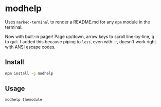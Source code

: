 # modhelp

Uses `marked-terminal` to render a README.md for any `npm` module in the terminal.

Now with built-in pager!  Page up/down, arrow keys to scroll line-by-line, q to quit.  I added this because piping to `less`, even with -r, doesn't work right with ANSI escape codes.

## Install

```sh
npm install -g modhelp
```

## Usage

```sh
modhelp themodule
```

